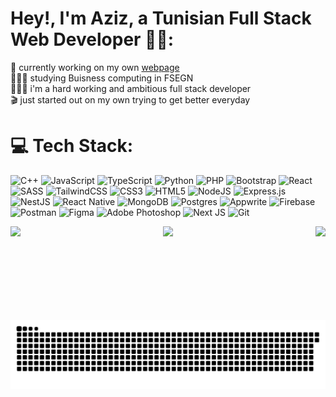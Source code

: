 
# Hey!, I'm Aziz, a Tunisian Full Stack Web Developer 👋🏼:
🛜 currently working on my own [webpage](https://aziz-toulgui-portfolio.netlify.app/)<br>👨🏼‍🎓 studying  Buisness computing in FSEGN<br>👨🏼‍💻 i'm a hard working and ambitious full stack developer<br>🎬 just started out on my own trying to get better everyday


# 💻 Tech Stack:

![C++](https://img.shields.io/badge/c++-%2300599C.svg?style=for-the-badge&logo=c%2B%2B&logoColor=white) ![JavaScript](https://img.shields.io/badge/javascript-%23323330.svg?style=for-the-badge&logo=javascript&logoColor=%23F7DF1E) ![TypeScript](https://img.shields.io/badge/typescript-%23007ACC.svg?style=for-the-badge&logo=typescript&logoColor=white) ![Python](https://img.shields.io/badge/python-3670A0?style=for-the-badge&logo=python&logoColor=ffdd54) ![PHP](https://img.shields.io/badge/php-%23777BB4.svg?style=for-the-badge&logo=php&logoColor=white) ![Bootstrap](https://img.shields.io/badge/bootstrap-%238511FA.svg?style=for-the-badge&logo=bootstrap&logoColor=white) ![React](https://img.shields.io/badge/react-%2320232a.svg?style=for-the-badge&logo=react&logoColor=%2361DAFB) ![SASS](https://img.shields.io/badge/SASS-hotpink.svg?style=for-the-badge&logo=SASS&logoColor=white) ![TailwindCSS](https://img.shields.io/badge/tailwindcss-%2338B2AC.svg?style=for-the-badge&logo=tailwind-css&logoColor=white) ![CSS3](https://img.shields.io/badge/css3-%231572B6.svg?style=for-the-badge&logo=css3&logoColor=white) ![HTML5](https://img.shields.io/badge/html5-%23E34F26.svg?style=for-the-badge&logo=html5&logoColor=white) ![NodeJS](https://img.shields.io/badge/node.js-6DA55F?style=for-the-badge&logo=node.js&logoColor=white) ![Express.js](https://img.shields.io/badge/express.js-%23404d59.svg?style=for-the-badge&logo=express&logoColor=%2361DAFB) ![NestJS](https://img.shields.io/badge/nestjs-%23E0234E.svg?style=for-the-badge&logo=nestjs&logoColor=white) ![React Native](https://img.shields.io/badge/react_native-%2320232a.svg?style=for-the-badge&logo=react&logoColor=%2361DAFB) ![MongoDB](https://img.shields.io/badge/MongoDB-%234ea94b.svg?style=for-the-badge&logo=mongodb&logoColor=white) ![Postgres](https://img.shields.io/badge/postgres-%23316192.svg?style=for-the-badge&logo=postgresql&logoColor=white) ![Appwrite](https://img.shields.io/badge/Appwrite-F02E65?style=for-the-badge&logo=Appwrite&logoColor=black) ![Firebase](https://img.shields.io/badge/Firebase-039BE5?style=for-the-badge&logo=Firebase&logoColor=white) ![Postman](https://img.shields.io/badge/Postman-FF6C37?style=for-the-badge&logo=postman&logoColor=white) ![Figma](https://img.shields.io/badge/figma-%23F24E1E.svg?style=for-the-badge&logo=figma&logoColor=white) ![Adobe Photoshop](https://img.shields.io/badge/adobe%20photoshop-%2331A8FF.svg?style=for-the-badge&logo=adobe%20photoshop&logoColor=white) ![Next JS](https://img.shields.io/badge/Next-black?style=for-the-badge&logo=next.js&logoColor=white) ![Git](https://img.shields.io/badge/git-%23F05033.svg?style=for-the-badge&logo=git&logoColor=white)

<div align="center" style="display: flex; justify-content: space-between;">
  <img height="150" src="https://media3.giphy.com/media/v1.Y2lkPTc5MGI3NjExdmE0YjAyM215eWh3OTYyOXVhM3hsa3RoY3NoaXJ5dXI0bnJybGlneiZlcD12MV9pbnRlcm5hbF9naWZfYnlfaWQmY3Q9Zw/Dh5q0sShxgp13DwrvG/giphy.gif" />
  <img height="150" src="https://media1.giphy.com/media/v1.Y2lkPTc5MGI3NjExamVnbHBmNjJkcnYwM2VvdmhjY2VtcWZmdGVnMWhlZGJiaXIyc3g0YSZlcD12MV9pbnRlcm5hbF9naWZfYnlfaWQmY3Q9Zw/VTtANKl0beDFQRLDTh/giphy.gif" />
  <img height="150" src="https://media0.giphy.com/media/v1.Y2lkPTc5MGI3NjExbjgzaTZld2xndWppN2doOW83bm0yZTVpNmh1NnVjdTQ2Y2gxaHVqMiZlcD12MV9pbnRlcm5hbF9naWZfYnlfaWQmY3Q9Zw/bGgsc5mWoryfgKBx1u/giphy.gif" />
</div>

<picture>
  <source media="(prefers-color-scheme: dark)" srcset="https://raw.githubusercontent.com/AzizToulgui/AzizToulgui/output/github-snake-dark.svg" />
  <source media="(prefers-color-scheme: light)" srcset="https://raw.githubusercontent.com/AzizToulgui/AzizToulgui/output/github-snake.svg" />
  <img alt="github-snake" src="https://raw.githubusercontent.com/AzizToulgui/AzizToulgui/output/github-snake.svg" />
</picture>

